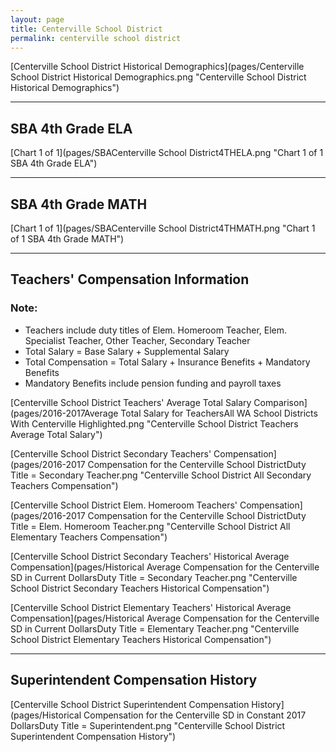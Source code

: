 ```yaml
---
layout: page
title: Centerville School District
permalink: centerville school district
---
```



[Centerville School District Historical Demographics](pages/Centerville School District Historical Demographics.png "Centerville School District Historical Demographics")

___

## SBA 4th Grade ELA

[Chart 1 of 1](pages/SBACenterville School District4THELA.png "Chart 1 of 1 SBA 4th Grade ELA")


___

## SBA 4th Grade MATH

[Chart 1 of 1](pages/SBACenterville School District4THMATH.png "Chart 1 of 1 SBA 4th Grade MATH")


___

## Teachers' Compensation Information
### Note:
- Teachers include duty titles of Elem. Homeroom Teacher, Elem. Specialist Teacher, Other Teacher, Secondary Teacher
- Total Salary = Base Salary + Supplemental Salary
- Total Compensation = Total Salary + Insurance Benefits + Mandatory Benefits
- Mandatory Benefits include pension funding and payroll taxes

[Centerville School District Teachers' Average Total Salary Comparison](pages/2016-2017Average Total Salary for TeachersAll WA School Districts With Centerville Highlighted.png "Centerville School District Teachers Average Total Salary")

[Centerville School District Secondary Teachers' Compensation](pages/2016-2017 Compensation for the Centerville School DistrictDuty Title = Secondary Teacher.png "Centerville School District All Secondary Teachers Compensation")

[Centerville School District Elem. Homeroom Teachers' Compensation](pages/2016-2017 Compensation for the Centerville School DistrictDuty Title = Elem. Homeroom Teacher.png "Centerville School District All Elementary Teachers Compensation")

[Centerville School District Secondary Teachers' Historical Average Compensation](pages/Historical Average Compensation for the Centerville SD in Current DollarsDuty Title = Secondary Teacher.png "Centerville School District Secondary Teachers Historical Compensation")

[Centerville School District Elementary Teachers' Historical Average Compensation](pages/Historical Average Compensation for the Centerville SD in Current DollarsDuty Title = Elementary Teacher.png "Centerville School District Elementary Teachers Historical Compensation")


___

## Superintendent Compensation History

[Centerville School District Superintendent Compensation History](pages/Historical Compensation for the Centerville SD in Constant 2017 DollarsDuty Title = Superintendent.png "Centerville School District Superintendent Compensation History")

